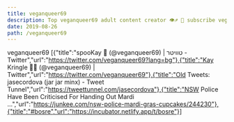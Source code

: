```yaml
---
title: veganqueer69
description: Top veganqueer69 adult content creator 👁♐️ 👑 subscribe veganqueer69 to my porn site below IG veganqueer69
date: 2019-08-26
path: /veganqueer69
---
```


veganqueer69
[{"title":"spooKay 🦇 (@veganqueer69) | טוויטר - Twitter","url":"https://twitter.com/veganqueer69?lang=bg"},{"title":"Kay Kringle 🏳️‍⚧️ (@veganqueer69) | Twitter","url":"https://twitter.com/veganqueer69"},{"title":"Old Tweets: jasecordova (jar jar minx) - Tweet Tunnel","url":"https://tweettunnel.com/jasecordova"},{"title":"NSW Police Have Been Criticised For Handing Out Mardi ...","url":"https://junkee.com/nsw-police-mardi-gras-cupcakes/244230"},{"title":"#bosre","url":"https://incubator.netlify.app/t/bosre"}]

